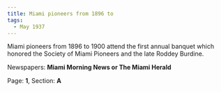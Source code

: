 ```yaml
---  
title: Miami pioneers from 1896 to  
tags:  
  - May 1937  
---  
```

  
Miami pioneers from 1896 to 1900 attend the first annual banquet which honored the Society of Miami Pioneers and the late Roddey Burdine.  
  
Newspapers: **Miami Morning News or The Miami Herald**  
  
Page: **1**, Section: **A** 
